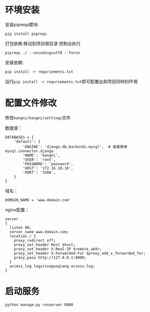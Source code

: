 # 环境安装

安装pipreqs模块:

`pip install pipreqs`

打包依赖:移动到项目根目录 控制台执行

`pipreqs ./ --encoding=utf8 --force`

安装依赖:

`pip install -r requriements.txt`

运行`pip install -r requriements.txt`即可配置出和项目同样的环境

# 配置文件修改

修改`kangni/kangni/settings`文件

数据源：

```code
DATABASES = {
    'default': {
        'ENGINE': 'django.db.backends.mysql',  # 或者使用 mysql.connector.django
        'NAME': 'kangni',
        'USER': 'root',
        'PASSWORD': 'password',
        'HOST': '172.16.10.10',
        'PORT': '3306',
    }
}
```

域名：

`DOMAIN_NAME = 'www.domain.com'`

nginx配置：

```code
server
{
  listen 80;
  server_name www.domain.com;
  location / {
    proxy_redirect off;
    proxy_set_header Host $host;
    proxy_set_header X-Real-IP $remote_addr;
    proxy_set_header X-Forwarded-For $proxy_add_x_forwarded_for;
    proxy_pass http://127.0.0.1:8000;
  }
  access_log logs/xieguoqiang.access.log;
}
```


# 启动服务

`python manage.py runserver 8000`